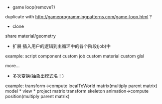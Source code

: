 - game loop(remove?)

duplicate with http://gameprogrammingpatterns.com/game-loop.html ?


- clone

share material/geometry



- 扩展
插入用户的逻辑到主循环中的各个阶段(job)中   



example:
script component
custom job
custom material
custom glsl

more...





- 多次变换(抽象出模式名！)



example:
transform->compute localToWorld matrix(multiply parent matrix)
model * view * project matrix transform
skeleton animation->compute position(multiply parent matrix)



















